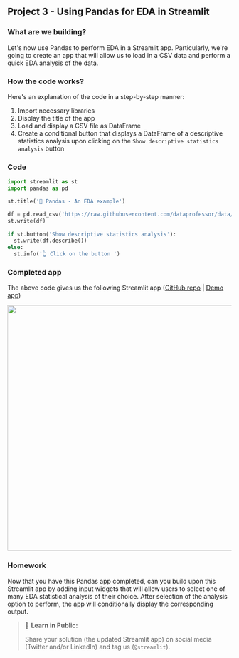 ## Project 3 - Using Pandas for EDA in Streamlit

### What are we building?
Let's now use Pandas to perform EDA in a Streamlit app. Particularly, we're going to create an app that will allow us to load in a CSV data and perform a quick EDA analysis of the data.

### How the code works?
Here's an explanation of the code in a step-by-step manner:
1. Import necessary libraries
2. Display the title of the app
3. Load and display a CSV file as DataFrame
4. Create a conditional button that displays a DataFrame of a descriptive statistics analysis upon clicking on the `Show descriptive statistics analysis` button

### Code
```Python
import streamlit as st
import pandas as pd

st.title('🐼 Pandas - An EDA example')

df = pd.read_csv('https://raw.githubusercontent.com/dataprofessor/data/master/delaney_solubility_with_descriptors.csv')
st.write(df)
  
if st.button('Show descriptive statistics analysis'):
  st.write(df.describe())
else:
  st.info('👆 Click on the button ')
```

### Completed app
The above code gives us the following Streamlit app ([GitHub repo](https://github.com/dataprofessor/st-pandas-example-2) | [Demo app](https://dataprofessor-st-pandas-example-2-streamlit-app-8ywtu6.streamlit.app))

<p align="left">
  <img src="../img/lesson-5-pandas-eda-example-streamlit-app.gif" height="550">
</p>

### Homework
Now that you have this Pandas app completed, can you build upon this Streamlit app by adding input widgets that will allow users to select one of many EDA statistical analysis of their choice. After selection of the analysis option to perform, the app will conditionally display the corresponding output.

> 📣 **Learn in Public:** 
> 
> Share your solution (the updated Streamlit app) on social media (Twitter and/or LinkedIn) and tag us (`@streamlit`).
